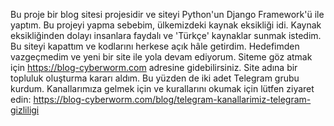 Bu proje bir blog sitesi projesidir ve siteyi Python'un Django Framework'ü ile yaptım. Bu projeyi yapma sebebim, ülkemizdeki kaynak eksikliği idi. Kaynak eksikliğinden dolayı insanlara faydalı ve 'Türkçe' kaynaklar sunmak istedim.
Bu siteyi kapattım ve kodlarını herkese açık hâle getirdim.
Hedefimden vazgeçmedim ve yeni bir site ile yola devam ediyorum.
Siteme göz atmak için https://blog-cyberworm.com adresine gidebilirsiniz.
Site adına bir topluluk oluşturma kararı aldım. Bu yüzden de iki adet Telegram grubu kurdum.
Kanallarımıza gelmek için ve kurallarını okumak için lütfen ziyaret edin: https://blog-cyberworm.com/blog/telegram-kanallarimiz-telegram-gizliligi
